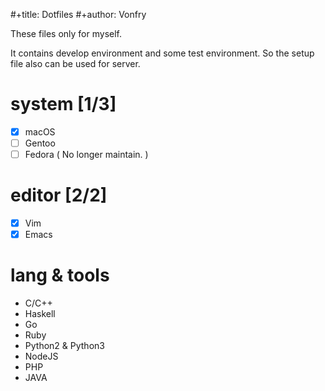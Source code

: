 #+title: Dotfiles
#+author: Vonfry

These files only for myself.

It contains develop environment and some test environment. So the setup file
also can be used for server.

# system [1/3]
- [x] macOS
- [ ] Gentoo
- [ ] Fedora ( No longer maintain. )

# editor [2/2]
- [X] Vim
- [X] Emacs

# lang & tools
- C/C++
- Haskell
- Go
- Ruby
- Python2 & Python3
- NodeJS
- PHP
- JAVA
